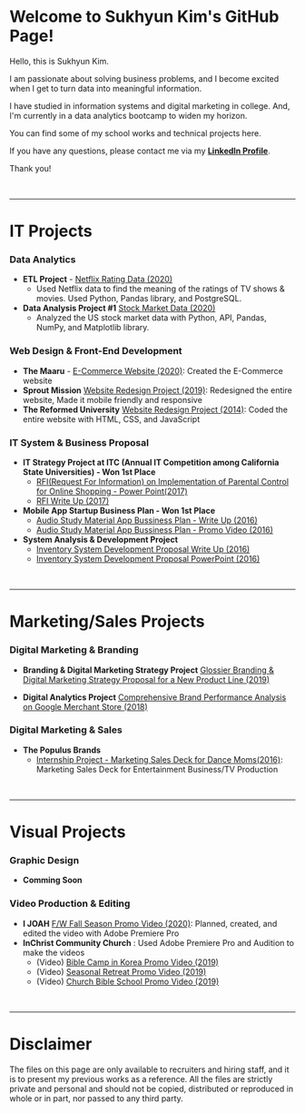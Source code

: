 # Welcome to Sukhyun Kim's GitHub Page! 

Hello, this is Sukhyun Kim. 

I am passionate about solving business problems, and I become excited when I get to turn data into meaningful information. 

I have studied in information systems and digital marketing in college. And, I'm currently in a data analytics bootcamp to widen my horizon. 

You can find some of my school works and technical projects here.

If you have any questions, please contact me via my **[LinkedIn Profile](https://www.linkedin.com/in/sukhyun-kim)**.

Thank you! 

<p>&nbsp;</p>
<hr/>

# IT Projects
### Data Analytics
* **ETL Project** - [Netflix Rating Data (2020)](http://rachelskim.net/ETL_Project)
  - Used Netflix data to find the meaning of the ratings of TV shows & movies. Used Python, Pandas library, and PostgreSQL.
* **Data Analysis Project #1** [Stock Market Data (2020)](http://rachelskim.net/Data_Project_1)
  - Analyzed the US stock market data with Python, API, Pandas, NumPy, and Matplotlib library.

### Web Design & Front-End Development
* **The Maaru** - [E-Commerce Website (2020)](https://www.themaaru.com): Created the E-Commerce website
* **Sprout Mission** [Website Redesign Project (2019)](https://www.sproutmission.org): Redesigned the entire website, Made it mobile friendly and responsive
* **The Reformed University** [Website Redesign Project (2014)](http://rachelskim.net/ru_first_website_project): Coded the entire website with HTML, CSS, and JavaScript

### IT System & Business Proposal 
* **IT Strategy Project at ITC (Annual IT Competition among California State Universities) - Won 1st Place**
  - [RFI(Request For Information) on Implementation of Parental Control for Online Shopping - Power Point(2017)](https://drive.google.com/file/d/1FfGZHEulErjupH5WAt8xB1y8fZ2bbDFq/view?usp=sharing)
  - [RFI Write Up (2017)](https://drive.google.com/file/d/1He83Rg8QH0uHLmIIOcdpGMhk45gWuAa6/view?usp=sharing)
* **Mobile App Startup Business Plan - Won 1st Place** 
  - [Audio Study Material App Bussiness Plan - Write Up (2016)](hhttps://docs.google.com/document/d/1aN8mCbtzt0BVJjTsMgQVhzkWwibV2sZ6uGsS3s2FNiA/edit?usp=sharing)
  - [Audio Study Material App Bussiness Plan - Promo Video (2016)](hhttps://docs.google.com/document/d/1aN8mCbtzt0BVJjTsMgQVhzkWwibV2sZ6uGsS3s2FNiA/edit?usp=sharing)
* **System Analysis & Development Project** 
  - [Inventory System Development Proposal Write Up (2016)](https://github.com/rsk0117/RSK_Portfolio/blob/main/%5BFinal%20Ver.%5D%20Inventory%20System%20Proposal%20to%20ER%20Music%20by%20Matador%20Consulting%20(IS431%20Group%20Project).pdf)
  - [Inventory System Development Proposal PowerPoint (2016)](https://docs.google.com/presentation/d/1FDtaRJzuF7p2zX8Jq10eBdnGsQt7l5rDaHfFLKebdFI/edit?usp=sharing)
  
<p>&nbsp;</p>
<hr/>

# Marketing/Sales Projects
### Digital Marketing & Branding
* **Branding & Digital Marketing Strategy Project** [Glossier Branding & Digital Marketing Strategy Proposal for a New Product Line (2019)](https://docs.google.com/presentation/d/1GfHSnzOLIlJya9zQEmTZWcbz7YnSyyRD_-obd-TCXUA/edit?usp=sharing)

* **Digital Analytics Project** [Comprehensive Brand Performance Analysis on Google Merchant Store (2018)](https://docs.google.com/presentation/d/1NungEWfiRAu-__ZOocBe_xFdogf_gTGTWfrmLgUn7eE/edit?usp=sharing)

### Digital Marketing & Sales
* **The Populus Brands** 
  - [Internship Project - Marketing Sales Deck for Dance Moms(2016)](https://docs.google.com/presentation/d/1i8_gdWDMxuwO-nUcCSjtJjo-IkSf8xmbn5uuwv36UyI/edit?usp=sharing): Marketing Sales Deck for Entertainment Business/TV Production

<p>&nbsp;</p>
<hr/>

# Visual Projects
### Graphic Design
* **Comming Soon**

### Video Production & Editing
* **I JOAH** [F/W Fall Season Promo Video (2020)](https://www.youtube.com/watch?v=KMKp3q4urOs&ab_channel=IJOAH): Planned, created, and edited the video with Adobe Premiere Pro
* **InChrist Community Church** : Used Adobe Premiere Pro and Audition to make the videos<br>
  - (Video) [Bible Camp in Korea Promo Video (2019)](https://www.youtube.com/watch?v=O90U0aU-nJU)<br>
  - (Video) [Seasonal Retreat Promo Video (2019)](https://www.youtube.com/watch?v=H6O-7DAPENQ)<br>
  - (Video) [Church Bible School Promo Video (2019)](https://www.youtube.com/watch?v=hUst-BnQQn8)


<p>&nbsp;</p>
<hr/>

# Disclaimer
The files on this page are only available to recruiters and hiring staff, and it is to present my previous works as a reference. All the files are strictly private and personal and should not be copied, distributed or reproduced in whole or in part, nor passed to any third party. 
 

